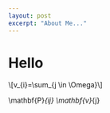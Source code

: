 ```yaml
---
layout: post
excerpt: "About Me..."
---
```


# Hello

\\[v_{i}=\sum_{j \in \Omega}\\]


\mathbf{P}_{ij} \mathbf{v}_{j}
 